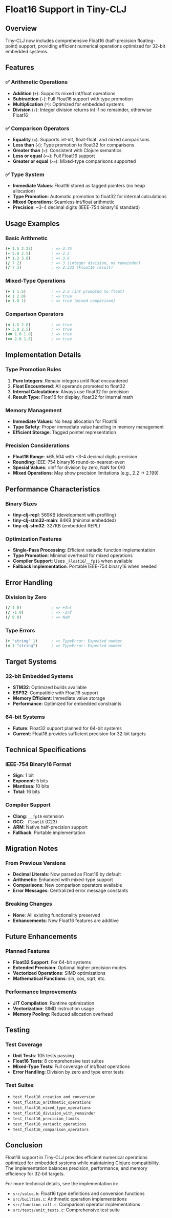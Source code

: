 # Float16 Support in Tiny-CLJ

## Overview

Tiny-CLJ now includes comprehensive Float16 (half-precision floating-point) support, providing efficient numerical operations optimized for 32-bit embedded systems.

## Features

### ✅ Arithmetic Operations
- **Addition** (`+`): Supports mixed int/float operations
- **Subtraction** (`-`): Full Float16 support with type promotion
- **Multiplication** (`*`): Optimized for embedded systems
- **Division** (`/`): Integer division returns int if no remainder, otherwise Float16

### ✅ Comparison Operators
- **Equality** (`=`): Supports int-int, float-float, and mixed comparisons
- **Less than** (`<`): Type promotion to float32 for comparisons
- **Greater than** (`>`): Consistent with Clojure semantics
- **Less or equal** (`<=`): Full Float16 support
- **Greater or equal** (`>=`): Mixed-type comparisons supported

### ✅ Type System
- **Immediate Values**: Float16 stored as tagged pointers (no heap allocation)
- **Type Promotion**: Automatic promotion to float32 for internal calculations
- **Mixed Operations**: Seamless int/float arithmetic
- **Precision**: ~3-4 decimal digits (IEEE-754 binary16 standard)

## Usage Examples

### Basic Arithmetic
```clojure
(+ 1.5 2.25)        ; => 3.75
(- 5.0 2.5)         ; => 2.5
(* 1.2 3.0)         ; => 3.6
(/ 7 2)             ; => 3 (integer division, no remainder)
(/ 7 3)             ; => 2.333 (Float16 result)
```

### Mixed-Type Operations
```clojure
(+ 1 1.5)           ; => 2.5 (int promoted to float)
(< 1 2.0)           ; => true
(= 1.0 1)           ; => true (mixed comparison)
```

### Comparison Operators
```clojure
(< 1.5 2.0)         ; => true
(> 3.0 2.5)         ; => true
(<= 1.0 1.0)        ; => true
(>= 2.0 1.5)        ; => true
```

## Implementation Details

### Type Promotion Rules
1. **Pure Integers**: Remain integers until float encountered
2. **Float Encountered**: All operands promoted to float32
3. **Internal Calculations**: Always use float32 for precision
4. **Result Type**: Float16 for display, float32 for internal math

### Memory Management
- **Immediate Values**: No heap allocation for Float16
- **Type Safety**: Proper immediate value handling in memory management
- **Efficient Storage**: Tagged pointer representation

### Precision Considerations
- **Float16 Range**: ±65,504 with ~3-4 decimal digits precision
- **Rounding**: IEEE-754 binary16 round-to-nearest-even
- **Special Values**: ±Inf for division by zero, NaN for 0/0
- **Mixed Operations**: May show precision limitations (e.g., 2.2 → 2.199)

## Performance Characteristics

### Binary Sizes
- **tiny-clj-repl**: 569KB (development with profiling)
- **tiny-clj-stm32-main**: 84KB (minimal embedded)
- **tiny-clj-stm32**: 327KB (embedded REPL)

### Optimization Features
- **Single-Pass Processing**: Efficient variadic function implementation
- **Type Promotion**: Minimal overhead for mixed operations
- **Compiler Support**: Uses `_Float16`/`__fp16` when available
- **Fallback Implementation**: Portable IEEE-754 binary16 when needed

## Error Handling

### Division by Zero
```clojure
(/ 1 0)             ; => +Inf
(/ -1 0)            ; => -Inf
(/ 0 0)             ; => NaN
```

### Type Errors
```clojure
(+ "string" 1)      ; => TypeError: Expected number
(< 1 "string")      ; => TypeError: Expected number
```

## Target Systems

### 32-bit Embedded Systems
- **STM32**: Optimized builds available
- **ESP32**: Compatible with Float16 support
- **Memory Efficient**: Immediate value storage
- **Performance**: Optimized for embedded constraints

### 64-bit Systems
- **Future**: Float32 support planned for 64-bit systems
- **Current**: Float16 provides sufficient precision for 32-bit targets

## Technical Specifications

### IEEE-754 Binary16 Format
- **Sign**: 1 bit
- **Exponent**: 5 bits
- **Mantissa**: 10 bits
- **Total**: 16 bits

### Compiler Support
- **Clang**: `__fp16` extension
- **GCC**: `_Float16` (C23)
- **ARM**: Native half-precision support
- **Fallback**: Portable implementation

## Migration Notes

### From Previous Versions
- **Decimal Literals**: Now parsed as Float16 by default
- **Arithmetic**: Enhanced with mixed-type support
- **Comparisons**: New comparison operators available
- **Error Messages**: Centralized error message constants

### Breaking Changes
- **None**: All existing functionality preserved
- **Enhancements**: New Float16 features are additive

## Future Enhancements

### Planned Features
- **Float32 Support**: For 64-bit systems
- **Extended Precision**: Optional higher precision modes
- **Vectorized Operations**: SIMD optimizations
- **Mathematical Functions**: sin, cos, sqrt, etc.

### Performance Improvements
- **JIT Compilation**: Runtime optimization
- **Vectorization**: SIMD instruction usage
- **Memory Pooling**: Reduced allocation overhead

## Testing

### Test Coverage
- **Unit Tests**: 105 tests passing
- **Float16 Tests**: 8 comprehensive test suites
- **Mixed-Type Tests**: Full coverage of int/float operations
- **Error Handling**: Division by zero and type error tests

### Test Suites
- `test_float16_creation_and_conversion`
- `test_float16_arithmetic_operations`
- `test_float16_mixed_type_operations`
- `test_float16_division_with_remainder`
- `test_float16_precision_limits`
- `test_float16_variadic_operations`
- `test_float16_comparison_operators`

## Conclusion

Float16 support in Tiny-CLJ provides efficient numerical operations optimized for embedded systems while maintaining Clojure compatibility. The implementation balances precision, performance, and memory efficiency for 32-bit targets.

For more technical details, see the implementation in:
- `src/value.h`: Float16 type definitions and conversion functions
- `src/builtins.c`: Arithmetic operation implementations
- `src/function_call.c`: Comparison operator implementations
- `src/tests/unit_tests.c`: Comprehensive test suite
